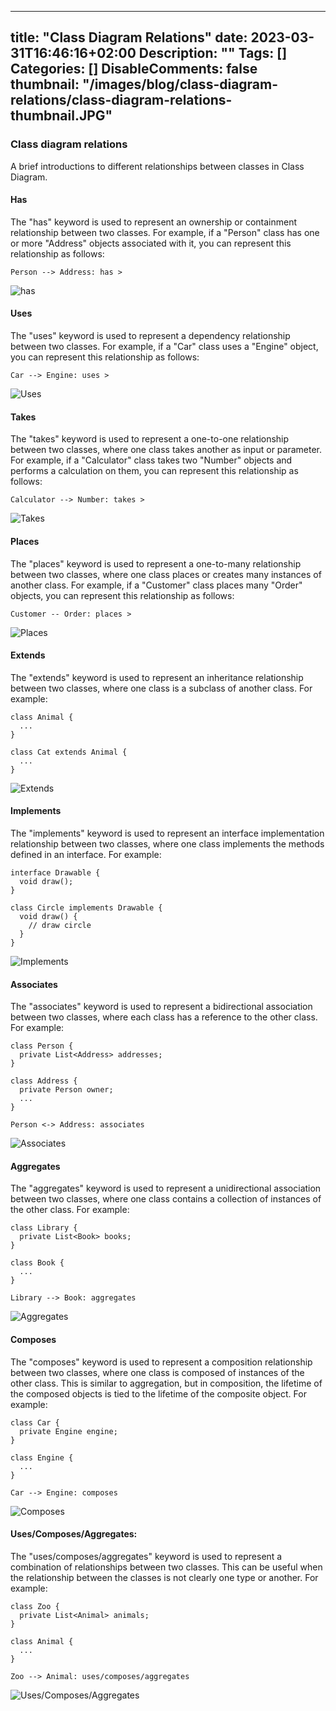 
---
title: "Class Diagram Relations"
date: 2023-03-31T16:46:16+02:00
Description: ""
Tags: []
Categories: []
DisableComments: false
thumbnail: "/images/blog/class-diagram-relations/class-diagram-relations-thumbnail.JPG"
---

### Class diagram relations
A brief introductions to different relationships between classes in Class Diagram.

#### Has
The "has" keyword is used to represent an ownership or containment relationship between two classes. For example, if a "Person" class has one or more "Address" objects associated with it, you can represent this relationship as follows:

```
Person --> Address: has >
```

![has](/images/blog/class-diagram-relations/has.png)

#### Uses
The "uses" keyword is used to represent a dependency relationship between two classes. For example, if a "Car" class uses a "Engine" object, you can represent this relationship as follows:

```
Car --> Engine: uses >
```

![Uses](/images/blog/class-diagram-relations/uses.png)

#### Takes
The "takes" keyword is used to represent a one-to-one relationship between two classes, where one class takes another as input or parameter. For example, if a "Calculator" class takes two "Number" objects and performs a calculation on them, you can represent this relationship as follows:

```
Calculator --> Number: takes >
```

![Takes](/images/blog/class-diagram-relations/takes.png)

#### Places
The "places" keyword is used to represent a one-to-many relationship between two classes, where one class places or creates many instances of another class. For example, if a "Customer" class places many "Order" objects, you can represent this relationship as follows:

```
Customer -- Order: places >
```

![Places](/images/blog/class-diagram-relations/places.png)

#### Extends
The "extends" keyword is used to represent an inheritance relationship between two classes, where one class is a subclass of another class. For example:

```
class Animal {
  ...
}

class Cat extends Animal {
  ...
}
```

![Extends](/images/blog/class-diagram-relations/extends.png)

#### Implements
The "implements" keyword is used to represent an interface implementation relationship between two classes, where one class implements the methods defined in an interface. For example:

```
interface Drawable {
  void draw();
}

class Circle implements Drawable {
  void draw() {
    // draw circle
  }
}
```

![Implements](/images/blog/class-diagram-relations/implements.png)

#### Associates
The "associates" keyword is used to represent a bidirectional association between two classes, where each class has a reference to the other class. For example:

```
class Person {
  private List<Address> addresses;
}

class Address {
  private Person owner;
  ...
}

Person <-> Address: associates
```

![Associates](/images/blog/class-diagram-relations/associates.png)

#### Aggregates
The "aggregates" keyword is used to represent a unidirectional association between two classes, where one class contains a collection of instances of the other class. For example:

```
class Library {
  private List<Book> books;
}

class Book {
  ...
}

Library --> Book: aggregates
```

![Aggregates](/images/blog/class-diagram-relations/aggregates.png)

#### Composes
The "composes" keyword is used to represent a composition relationship between two classes, where one class is composed of instances of the other class. This is similar to aggregation, but in composition, the lifetime of the composed objects is tied to the lifetime of the composite object. For example:

```
class Car {
  private Engine engine;
}

class Engine {
  ...
}

Car --> Engine: composes
```

![Composes](/images/blog/class-diagram-relations/composes.png)

#### Uses/Composes/Aggregates:
The "uses/composes/aggregates" keyword is used to represent a combination of relationships between two classes. This can be useful when the relationship between the classes is not clearly one type or another. For example:

```
class Zoo {
  private List<Animal> animals;
}

class Animal {
  ...
}

Zoo --> Animal: uses/composes/aggregates
```

![Uses/Composes/Aggregates](/images/blog/class-diagram-relations/uses-composes-aggregates.png)